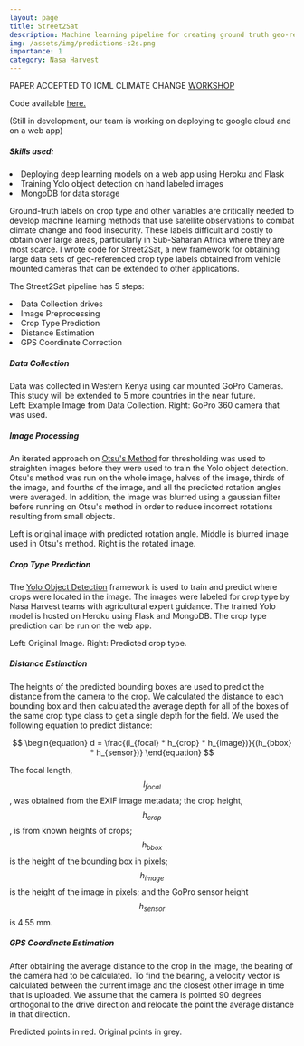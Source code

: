 ```yaml
---
layout: page
title: Street2Sat
description: Machine learning pipeline for creating ground truth geo-referenced labeled datasets from street level images.
img: /assets/img/predictions-s2s.png
importance: 1
category: Nasa Harvest
---
```


PAPER ACCEPTED TO ICML CLIMATE CHANGE <a href="https://www.climatechange.ai/papers/icml2021/74">WORKSHOP</a>

Code available <a href="https://github.com/nasaharvest/street2sat_website/tree/ICML_paper_code"> here. </a>

(Still in development, our team is working on deploying to google cloud and on a web app)

<h5 id="skills-used-">Skills used:</h5>

<li>Deploying deep learning models on a web app using Heroku and Flask</li>
<li>Training Yolo object detection on hand labeled images</li>
<li>MongoDB for data storage</li>

<p></p>
<p>
Ground-truth labels on crop type and other variables are critically needed to develop machine learning methods that use satellite observations to combat climate change and food insecurity. These labels difficult and costly to obtain over large areas, particularly in Sub-Saharan Africa where they are most scarce. I wrote code for Street2Sat, a new framework for obtaining large data sets of geo-referenced crop type labels obtained from vehicle mounted cameras that can be extended to other applications.
</p>

The Street2Sat pipeline has 5 steps:
<li>Data Collection drives</li>
<li>Image Preprocessing</li>
<li>Crop Type Prediction</li>
<li>Distance Estimation</li>
<li>GPS Coordinate Correction</li>

<p></p>
<h5 id="Data Collection">Data Collection</h5>
Data was collected in Western Kenya using car mounted GoPro Cameras. This study will be extended to 5 more countries in the near future.

<div class="row justify-content-sm-center">
    <div class="col-sm-8 mt-3 mt-md-0">
        <img class="img-fluid rounded z-depth-1" src="{{ '/assets/img/GP__0633.JPG' | relative_url }}" alt="" title="example image"/>
    </div>
    <div class="col-sm-4 mt-3 mt-md-0">
        <img class="img-fluid rounded z-depth-1" src="{{ '/assets/img/gopro.jpeg' | relative_url }}" alt="" title="example image"/>
    </div>
</div>
<div class="caption">
    Left: Example Image from Data Collection. Right: GoPro 360 camera that was used.
</div>

<h5 id="Image Processing">Image Processing</h5>

An iterated approach on <a href="https://en.wikipedia.org/wiki/Otsu%27s_method">Otsu's Method</a> for thresholding was used to straighten images before they were used to train the Yolo object detection. Otsu's method was run on the whole image, halves of the image, thirds of the image, and fourths of the image, and all the predicted rotation angles were averaged. In addition, the image was blurred using a gaussian filter before running on Otsu's method in order to reduce incorrect rotations resulting from small objects.
<div class="row">
    <div class="col-sm mt-3 mt-md-0">
        <img class="img-fluid rounded z-depth-1" src="{{ '/assets/img/line.png' | relative_url }}" alt="" title="example image"/>
    </div>
    <div class="col-sm mt-3 mt-md-0">
        <img class="img-fluid rounded z-depth-1" src="{{ '/assets/img/falsecolor.png' | relative_url }}" alt="" title="example image"/>
    </div>
    <div class="col-sm mt-3 mt-md-0">
        <img class="img-fluid rounded z-depth-1" src="{{ '/assets/img/straight.png' | relative_url }}" alt="" title="example image"/>
    </div>
</div>
<div class="caption">
Left is original image with predicted rotation angle. Middle is blurred image used in Otsu's method. Right is the rotated image.
</div>


<h5 id="pred">Crop Type Prediction</h5>

The <a href="https://github.com/ultralytics/yolov5">Yolo Object Detection</a> framework is used to train and predict where crops were located in the image. The images were labeled for crop type by Nasa Harvest teams with agricultural expert guidance. The trained Yolo model is hosted on Heroku using Flask and MongoDB. The crop type prediction can be run on the web app.

<div class="row justify-content-sm-center">
    <div class="col">
        <img class="img-fluid rounded z-depth-1" src="{{ '/assets/img/GP__0633.JPG' | relative_url }}" alt="" title="example image"/>
    </div>
    <div class="col">
        <img class="img-fluid rounded z-depth-1" src="{{ '/assets/img/predictions-s2s.png' | relative_url }}" alt="" title="example image"/>
    </div>
</div>
<div class="caption">
    Left: Original Image. Right: Predicted crop type.
</div>


<h5 id="pred">Distance Estimation</h5>

The heights of the predicted bounding boxes are used to predict the distance from the camera to the crop. We calculated the distance to each bounding box and then calculated the average depth for all of the boxes of the same crop type class to get a single depth for the field. We used the following equation to predict distance:

$$
\begin{equation}
    d = \frac{(l_{focal} * h_{crop} * h_{image})}{(h_{bbox} * h_{sensor})}
\end{equation}
$$


The focal length, $$l_{focal}$$, was obtained from the EXIF image metadata; the crop height, $$h_{crop}$$, is from known heights of crops; $$h_{bbox}$$ is the height of the bounding box in pixels; $$h_{image}$$ is the height of the image in pixels; and the GoPro sensor height $$h_{sensor}$$ is 4.55 mm.

<h5 id="gps">GPS Coordinate Estimation</h5>

After obtaining the average distance to the crop in the image, the bearing of the camera had to be calculated. To find the bearing, a velocity vector is calculated between the current image and the closest other image in time that is uploaded. We assume that the camera is pointed 90 degrees orthogonal to the drive direction and relocate the point the average distance in that direction.


<div class="row">
    <div class="col-sm mt-3 mt-md-0">
        <img class="img-fluid rounded z-depth-1" src="{{ '/assets/img/pointss2s.png' | relative_url }}" alt="" title="example image"/>
    </div>
</div>
<div class="caption">
    Predicted points in red. Original points in grey.
</div>
